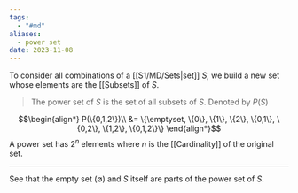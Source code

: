 ```yaml
---
tags:
  - "#md"
aliases:
  - power set
date: 2023-11-08
---
```

To consider all combinations of a [[S1/MD/Sets|set]] $S$, we build a new set whose elements are the [[Subsets]] of $S$.

>The power set of $S$ is the set of all subsets of $S$. Denoted by $P(S)$

$$\begin{align*}
P(\{0,1,2\})\\
&= \{\emptyset, \{0\}, \{1\}, \{2\}, \{0,1\}, \{0,2\}, \{1,2\}, \{0,1,2\}\}
\end{align*}$$
A power set has $2^{n}$ elements where $n$ is the [[Cardinality]] of the original set.
___
See that the empty set ($\emptyset$) and $S$ itself are parts of the power set of $S$.